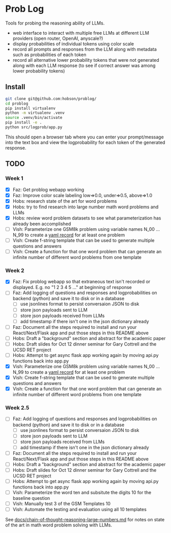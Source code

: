 # Prob Log

Tools for probing the reasoning ability of LLMs.

- web interface to interact with multiple free LLMs at different LLM providers (open router, OpenAI, anyscale?)
- display probabilities of individual tokens using color scale
- record all prompts and responses from the LLM along with metadata such as probabilities of each token
- record all alternative lower probability tokens that were not generated along with each LLM response (to see if correct answer was among lower probability tokens)

## Install

```bash
git clone git@github.com:hobson/problog/
cd problog
pip install virtualenv
python -m virtualenv .venv
source .venv/bin/activate
pip install -e .
python src/logprob/app.py
```

This should open a browser tab where you can enter your prompt/message into the text box and view the logprobability for each token of the generated response.

## TODO

### Week 1
- [x] Faz: Get problog webapp working
- [x] Faz: Improve color scale labeling low=>0.0, under=>0.5, above=>1.0
- [x] Hobs: research state of the art for word problems
- [x] Hobs: try to find research into large number math word problems and LLMs
- [x] Hobs: review word problem datasets to see what parameterization has already been accomplished 
- [ ] Vish: Parameterize one GSM8k problem using variable names N_00 ... N_99 to create a [yaml record](docs/chain-of-thought-reasoning-large-numbers.md#Example-parameterized-GSM8k-problem) for at least one problem
- [ ] Vish: Create f-string template that can be used to generate multiple questions and answers
- [ ] Vish: Create a function for that one word problem that can generate an infinite number of different word problems from one template

### Week 2
- [x] Faz: Fix problog webapp so that extraneous text isn't recorded or displayed. E.g. no "1 2 3 4 5 ..." at beginning of response
- [ ] Faz: Add logging of questions and responses and logprobabilities on backend (python) and save it to disk or in a database
   - [ ] use jsonlines format to persist conversaion JSON to disk
   - [ ] store json payloads sent to LLM
   - [ ] store json payloads received from LLMs
   - [ ] add timestamp if there isn't one in the json dictionary already
- [ ] Faz: Document all the steps required to install and run your React/Next/Flask app and put those steps in this README above 
- [ ] Hobs: Draft a "background" section and abstract for the academic paper
- [ ] Hobs: Draft slides for Oct 12 dinner seminar for Gary Cottrell and the UCSD RET project
- [ ] Hobs: Attempt to get async flask app working again by moving api.py functions back into app.py 
- [x] Vish: Parameterize one GSM8k problem using variable names N_00 ... N_99 to create a [yaml record](docs/chain-of-thought-reasoning-large-numbers.md#Example-parameterized-GSM8k-problem) for at least one problem
- [x] Vish: Create f-string template that can be used to generate multiple questions and answers
- [x] Vish: Create a function for that one word problem that can generate an infinite number of different word problems from one template

### Week 2.5
- [ ] Faz: Add logging of questions and responses and logprobabilities on backend (python) and save it to disk or in a database
   - [ ] use jsonlines format to persist conversaion JSON to disk
   - [ ] store json payloads sent to LLM
   - [ ] store json payloads received from LLMs
   - [ ] add timestamp if there isn't one in the json dictionary already
- [ ] Faz: Document all the steps required to install and run your React/Next/Flask app and put those steps in this README above 
- [ ] Hobs: Draft a "background" section and abstract for the academic paper
- [ ] Hobs: Draft slides for Oct 12 dinner seminar for Gary Cottrell and the UCSD RET project
- [ ] Hobs: Attempt to get async flask app working again by moving api.py functions back into app.py 
- [ ] Vish: Parameterize the word ten and subsitute the digits 10 for the baseline question
- [ ] Vish: Manually test 3 of the GSM Templates 10
- [ ] Vish: Automate the testing and evaluation using all 10 templates

See [docs/chain-of-thought-reasoning-large-numbers.md](docs/chain-of-thought-reasoning-large-numbers.md) for notes on state of the art in math word problem solving with LLMs.